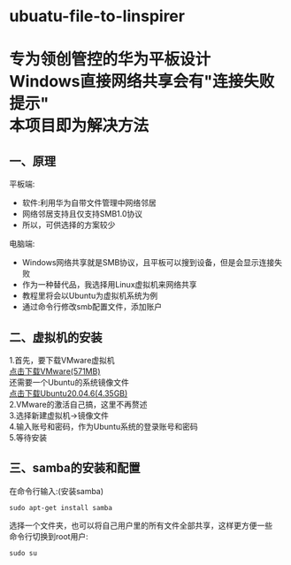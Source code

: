 # ubuatu-file-to-linspirer
专为领创管控的华为平板设计<br>
Windows直接网络共享会有"连接失败提示"<br>
本项目即为解决方法
====
一、原理
----
平板端:<br>
* 软件:利用华为自带文件管理中网络邻居<br>
* 网络邻居支持且仅支持SMB1.0协议<br>
* 所以，可供选择的方案较少<br>

电脑端:<br>
* Windows网络共享就是SMB协议，且平板可以搜到设备，但是会显示连接失败<br>
* 作为一种替代品，我选择用Linux虚拟机来网络共享<br>
* 教程里将会以Ubuntu为虚拟机系统为例<br>
* 通过命令行修改smb配置文件，添加账户<br>

二、虚拟机的安装
----
1.首先，要下载VMware虚拟机<br>
[点击下载VMware(571MB)](https://www.onlinedown.net/soft/2062.htm/)<br>
还需要一个Ubuntu的系统镜像文件<br>
[点击下载Ubuntu20.04.6(4.35GB)](http://mirrors.aliyun.com/ubuntu-releases/20.04/ubuntu-20.04.6-desktop-amd64.iso?spm=a2c6h.25603864.0.0.7f684509MplJ8J)<br>
2.VMware的激活自己搞，这里不再赘述<br>
3.选择新建虚拟机→镜像文件<br>
4.输入账号和密码，作为Ubuntu系统的登录账号和密码<br>
5.等待安装

三、samba的安装和配置
----
在命令行输入:(安装samba)
```
sudo apt-get install samba
```
选择一个文件夹，也可以将自己用户里的所有文件全部共享，这样更方便一些<br>
命令行切换到root用户:
```
sudo su
```
